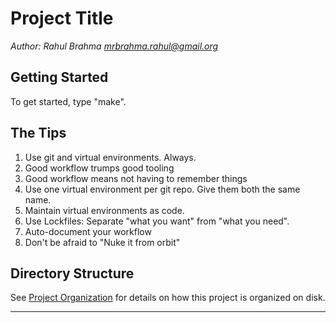 Project Title
====================
_Author: Rahul Brahma <mrbrahma.rahul@gmail.org>_


Getting Started
---------------

To get started, type "make".


The Tips
--------
1. Use git and virtual environments. Always.
2. Good workflow trumps good tooling
3. Good workflow means not having to remember things
4. Use one virtual environment per git repo. Give them both the same name.
5. Maintain virtual environments as code.
6. Use Lockfiles: Separate "what you want" from "what you need".
7. Auto-document your workflow
8. Don't be afraid to "Nuke it from orbit"


Directory Structure
-------------------
See [Project Organization](reference/easydata/project-layout.md) for details on how this project is organized on disk.

--------

